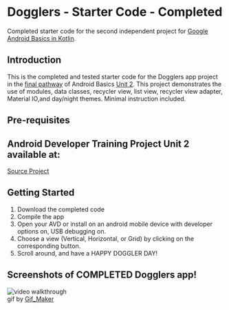 Dogglers - Starter Code - Completed
==================================

Completed starter code for the second independent project for [Google Android Basics in Kotlin](https://developer.android.com/courses/android-basics-kotlin/course).

Introduction
------------

This is the completed and tested starter code for the Dogglers app project in the [final pathway](https://developer.android.com/courses/pathways/android-basics-kotlin-unit-2-pathway-3) of Android Basics [Unit 2](https://developer.android.com/courses/android-basics-kotlin/unit-2). 
This project demonstrates the use of modules, data classes, recycler view, list view, recycler view adapter, Material IO,and day/night themes. Minimal instruction included.

Pre-requisites
--------------
 



Android Developer Training Project Unit 2 available at:
----

[Source Project](https://developer.android.com/codelabs/basic-android-kotlin-training-project-dogglers-app?continue=https%3A%2F%2Fdeveloper.android.com%2Fcourses%2Fpathways%2Fandroid-basics-kotlin-unit-2-pathway-3%23codelab-https%3A%2F%2Fdeveloper.android.com%2Fcodelabs%2Fbasic-android-kotlin-training-project-dogglers-app#0)


Getting Started
---------------
1. Download the completed code
2. Compile the app
3. Open your AVD or install on an android mobile device with developer options on, USB debugging on.
4. Choose a view (Vertical, Horizontal, or Grid) by clicking on the corresponding button.
5. Scroll around, and have a HAPPY DOGGLER DAY!  


Screenshots of COMPLETED Dogglers app!
---------------  
  ![video walkthrough](Dogglers_Video_Walkthrough.gif)   
  gif by [Gif_Maker](https://play.google.com/store/apps/details?id=com.gif.gifmaker)
